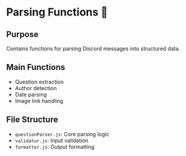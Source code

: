 # Parsing Functions 📝

## Purpose
Contains functions for parsing Discord messages into structured data.

## Main Functions
- Question extraction
- Author detection
- Date parsing
- Image link handling

## File Structure
- `questionParser.js`: Core parsing logic
- `validator.js`: Input validation
- `formatter.js`: Output formatting
